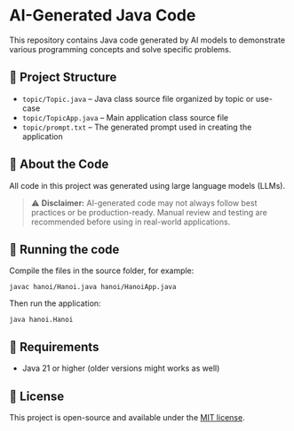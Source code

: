 # AI-Generated Java Code

This repository contains Java code generated by AI models to demonstrate various programming concepts and solve specific problems.

## 📁 Project Structure

* `topic/Topic.java` – Java class source file organized by topic or use-case
* `topic/TopicApp.java` – Main application class source file 
* `topic/prompt.txt` – The generated prompt used in creating the application

## 🧠 About the Code

All code in this project was generated using large language models (LLMs).

> ⚠️ **Disclaimer:** AI-generated code may not always follow best practices or be production-ready. Manual review and testing are recommended before using in real-world applications.

## 🔧 Running the code

Compile the files in the source folder, for example:

`javac hanoi/Hanoi.java hanoi/HanoiApp.java`

Then run the application:

`java hanoi.Hanoi`

## 🔧 Requirements

* Java 21 or higher (older versions might works as well)

## 📜 License

This project is open-source and available under the [MIT license](LICENSE).
